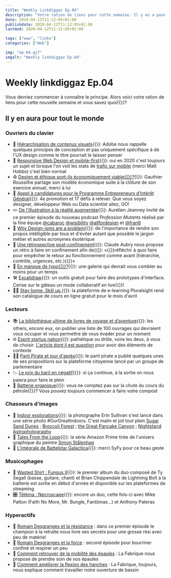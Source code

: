 ```yaml
---
title: "Weekly Linkdiggaz Ep.04"
description: "Votre ration de liens pour cette semaine. Il y en a pour tout le monde : travailleurs du Web, lecteurs, collectionneurs d'images, geeks, mélomanes ou sportifs"
date: 2020-04-12T11:12:05+01:00
publishdate: 2020-04-12T11:12:05+01:00
lastmod: 2020-04-12T11:12:05+01:00

tags: ["www", "links"]
categories: ["Web"]

img: "ep-04.gif"
imgalt: "Weekly linkdiggaz Ep.04"
---
```


# Weekly linkdiggaz Ep.04

Vous devriez commencer à connaître le principe. Alors voici votre ration de liens pour cette nouvelle semaine et vous savez quoi{{<nbsp>}}?

## Il y en aura pour tout le monde

### Ouvriers du clavier

- 📏 [Hiérarchisation de contenus visuels](https://xd.adobe.com/ideas/process/information-architecture/visual-hierarchy-principles-examples/){{<nbsp>}}: Adobe nous rappelle quelques principes de conception et pas uniquement spécifique à de l'UX design comme le titre pourrait le laisser penser
- 📱 [Responsive Web Design et mobile-first](https://dev.to/kevinpowell/stop-making-responsive-websites-the-hard-way-kgb){{<nbsp>}}: oui en 2020 c'est toujours un sujet et lorsque l'on voit les stats de [trafic sur mobile](https://twitter.com/TheRealNooshu/status/1247565234887327746) (merci Matt Hobbs) c'est bien normal
- ♻️ [Design et éthique sont-ils économiquement viable{{<nbsp>}}?](http://www.gauthierroussilhe.com/fr/posts/activite-2019-2020){{<nbsp>}}: Gauthier Roussilhe partage son modèle économique suite à la clôture de son exercice annuel, merci à lui
- 📢 [Appel à candidatures pour le Programme Entrepreneurs d’Intérêt Général](https://www.etalab.gouv.fr/programme-entrepreneurs-dinteret-general-decouvrez-les-17-defis-de-la-quatrieme-promotion){{<nbsp>}}: 4e promotion et 17 défis à relever. Que vous soyez designer, développeur Web ou Data scientist allez, GO!
- ✏️ [De l'illustration à la réalité augmentée](https://youtu.be/vH_X2V7L8AQ){{<nbsp>}}: Aurélien Jeanney invité de ce premier épisode du nouveau podcast *Profession Mutants* réalisé par la fine équipe [@cabaroc](https://twitter.com/cabaroc) [@wisibility](https://twitter.com/wisibility) [@allfordesign](https://twitter.com/allfordesign) et [@fran6](https://twitter.com/Fran6)
- 🙊 [Why Design-isms are a problem](https://uxdesign.cc/why-design-isms-are-a-problem-8bb27f7450a6){{<nbsp>}}: de l'importance de rendre son propos intélligible par tous et d'éviter autant que possible le jargon métier et autres acronymes ésotérique
- 🔄 [Une rétrospective post-confinement](http://www.aubryconseil.com/post/Retro-confinement){{<nbsp>}}: Claude Aubry nous propose un rétro à faire en confinement afin de{{<nbsp>}}: «{{<nbsp>}}réfléchir à quoi faire pour empêcher le retour au fonctionnement comme avant (hiérarchie, contrôle, urgences, etc.){{<nbsp>}}»
- 👮 [En manque de typo{{<nbsp>}}?](https://typespecimens.io/){{<nbsp>}}: une galerie qui devrait vous combler au moins pour un temps
- 🛠️ [Excalidraw](https://excalidraw.com/){{<nbsp>}}: un outils gratuit pour faire des prototypes d'interface. Cerise sur le gâteau un mode collaboratif en live{{<nbsp>}}! 
- 👨‍💻 [Stay home. Skill up.](https://www.pluralsight.com/offer/2020/free-april-month?aid=7014Q0000022afMQAQ&promo=&oid=7014Q0000022aAOQA){{<nbsp>}}: la plateforme de e-learning Pluralsight rend son catalogue de cours en ligne gratuit pour le mois d'avril

### Lecteurs

- 📚 [La bibliothèque ultime de livres de voyage et d’aventure](https://www.lesothers.com/100-livres-voyage-aventure-5){{<nbsp>}}: les others, encore eux, on publier une liste de 100 ouvrages qui devraient vous occuper et vous permettre de vous évader pour un moment
- 🌐 [Esprit startup nation](https://open-time.net/post/2020/04/05/Esprit-startup){{<nbsp>}}: pathétique ou drôle, voire les deux, à vous de choisir. [L'article dont il est question](https://mariejulien.com/post/2016/05/22/Startups-de-merde%2C-vous-devriez-avoir-honte) pour avoir des éléments de contexte
- 🏴‍☠️ [Parti Pirate et jour d'après](https://lejourdapres.parlement-ouvert.fr/profiles/partipirate/activity){{<nbsp>}}: le parti pirate a publié quelques unes de ses propositions sur la plateforme citoyenne lancé par un groupe de parlementaire 
- 📉 [Le prix du baril en négatif](https://www.bloomberg.com/news/articles/2020-03-19/the-idea-of-negative-oil-prices-is-more-realistic-than-you-think){{<nbsp>}}: si ça continue, à la sortie on nous paiera pour faire le plein
- 🔋 [Batterie organique](https://www.stuff.co.nz/motoring/120798671/mercedesbenz-has-created-an-organic-battery){{<nbsp>}}: vous ne comptez pas sur la chute du cours du pétrole{{<nbsp>}}? Vous pouvez toujours commencer à faire votre compost

### Chasseurs d'images

- 📸 [Indoor explorations](https://twitter.com/erinoutdoors/status/1244811777797283842){{<nbsp>}}: la photographe Erin Sullivan s'est lancé dans une série photo #OurGreatIndoors. C'est malin et joli tout plein [Sugar Sand Dunes](https://twitter.com/erinoutdoors/status/1246257637936644096) ; [Broccoli Forest](https://twitter.com/erinoutdoors/status/1245210875843104769) ; [the Great Pancake Canyon](https://twitter.com/erinoutdoors/status/1247326598241513472) ; [Nightstand Astrophotography](https://twitter.com/erinoutdoors/status/1246563815182888960)
- 🤖 [Tales From the Loop](https://youtu.be/1htuNZp82Ck){{<nbsp>}}: la série Amazon Prime tirée de l'univers graphique du peintre [Simon Stålenhag](http://www.simonstalenhag.se/)
- 🌌 [L'intégrale de Battelstar Galactica](https://www.syfy.com/battlestargalactica){{<nbsp>}}: merci SyFy pour ce beau geste

### Musicophages

- 🥁 [Wasted Shirt : Fungus II](https://www.youtube.com/watch?v=H-Ek1alZh8Y){{<nbsp>}}: le premier album du duo composé de Ty Segall (basse, guitare, chant) et Brian Chippendale de Lightning Bolt à la batterie est sortie en début d'année et disponible sur les plateformes de streaming
- 🎛️ [Tētēma : Necroscape](https://youtu.be/SHH1uSVWEkQ){{<nbsp>}}: encore un duo, cette fois-ci avec Mike Patton (Faith No More, Mr. Bungle, Fantômas…) et Anthony Pateras

### Hyperactifs

- 🧗 [Romain Desgranges et la résistance](https://www.youtube.com/watch?v=SsFbWZO_h88) : dans ce premier épisode le champion à la retraite nous livre ses secrets pour une grosse rési avec peu de matériel
- 💪 [Romain Desgranges et la force](https://www.youtube.com/watch?v=zalq0KJFIzg) : second épisode pour bourriner confiné et respirer un peu
- 🤸 [Comment retrouver de la mobilité des épaules](https://youtu.be/2XsJ65ubUjY) : La Fabrique nous propose de prendre soin de nos épaules
- 🧘 [Comment améliorer la flexion des hanches](https://youtu.be/UFAjcTS5miE) : La Fabrique, toujours, nous explique comment travailler notre ouverture de bassin